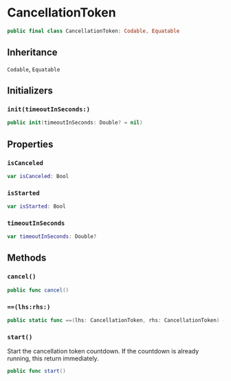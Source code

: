 # CancellationToken

``` swift
public final class CancellationToken:​ Codable, Equatable
```

## Inheritance

`Codable`, `Equatable`

## Initializers

### `init(timeoutInSeconds:​)`

``` swift
public init(timeoutInSeconds:​ Double? = nil)
```

## Properties

### `isCanceled`

``` swift
var isCanceled:​ Bool
```

### `isStarted`

``` swift
var isStarted:​ Bool
```

### `timeoutInSeconds`

``` swift
var timeoutInSeconds:​ Double?
```

## Methods

### `cancel()`

``` swift
public func cancel()
```

### `==(lhs:​rhs:​)`

``` swift
public static func ==(lhs:​ CancellationToken, rhs:​ CancellationToken) -> Bool
```

### `start()`

Start the cancellation token countdown. If the countdown is already running, this return immediately.

``` swift
public func start()
```
